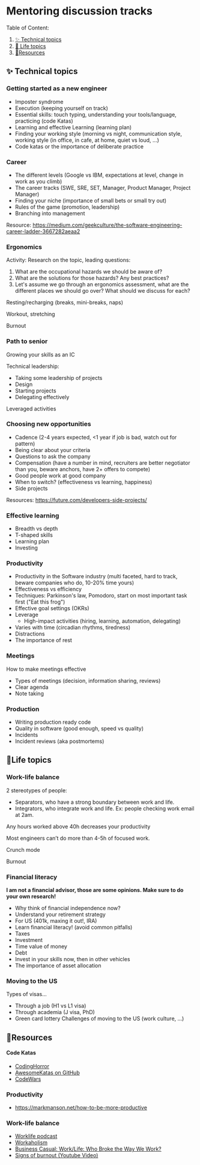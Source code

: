 # Mentoring discussion tracks

<!-- TODO: I really need an autogenerated table of content -->
Table of Content:

1. [✨ Technical topics](#technical-topics)
2. [🧬 Life topics](#life-topics)
3. [🏡Resources](#resources)

## ✨ Technical topics <a name="technical-topics"></a>

### Getting started as a new engineer

* Imposter syndrome
* Execution (keeping yourself on track)
* Essential skills: touch typing, understanding your tools/language, practicing (code Katas)
* Learning and effective Learning (learning plan)
* Finding your working style (morning vs night, communication style, working style (in office, in cafe, at home, quiet vs loud, …)
* Code katas or the importance of deliberate practice

### Career

* The different levels (Google vs IBM, expectations at level, change in work as you climb)
* The career tracks (SWE, SRE, SET, Manager, Product Manager, Project Manager)
* Finding your niche (importance of small bets or small try out)
* Rules of the game (promotion, leadership)
* Branching into management

Resource:
https://medium.com/geekculture/the-software-engineering-career-ladder-3667282aeaa2

### Ergonomics

Activity: Research on the topic, leading questions:

1. What are the occupational hazards we should be aware of?
2. What are the solutions for those hazards? Any best practices?
3. Let's assume we go through an ergonomics assessment, what are the different places we should go over? What should we discuss for each?

Resting/recharging (breaks, mini-breaks, naps)

Workout, stretching

Burnout

### Path to senior

Growing your skills as an IC

Technical leadership:

* Taking some leadership of projects
* Design
* Starting projects
* Delegating effectively

Leveraged activities

### Choosing new opportunities

* Cadence (2-4 years expected, <1 year if job is bad, watch out for pattern)
* Being clear about your criteria
* Questions to ask the company
* Compensation (have a number in mind, recruiters are better negotiator than you, beware anchors, have 2+ offers to compete)
* Good people work at good company
* When to switch? (effectiveness vs learning, happiness)
* Side projects

Resources:
https://future.com/developers-side-projects/

### Effective learning

* Breadth vs depth
* T-shaped skills
* Learning plan
* Investing

### Productivity

* Productivity in the Software industry (multi faceted, hard to track, beware companies who do, 10-20% time yours)
* Effectiveness vs efficiency
* Techniques: Parkinson's law, Pomodoro, start on most important task first ("Eat this frog")
* Effective goal settings (OKRs)
* Leverage
  * High-impact activities (hiring, learning, automation, delegating)
* Varies with time (circadian rhythms, tiredness)
* Distractions
* The importance of rest

### Meetings

How to make meetings effective

* Types of meetings (decision, information sharing, reviews) 
* Clear agenda
* Note taking

### Production

* Writing production ready code
* Quality in software (good enough, speed vs quality)
* Incidents
* Incident reviews (aka postmortems)

## 🧬Life topics <a name="life-topics"></a>

### Work-life balance

2 stereotypes of people:
* Separators, who have a strong boundary between work and life.
* Integrators, who integrate work and life. Ex: people checking work email at 2am.

Any hours worked above 40h decreases your productivity

Most engineers can’t do more than 4-5h of focused work.

Crunch mode

Burnout

### Financial literacy
<strong>I am not a financial advisor, those are some opinions. Make sure to do your own research!</strong>

* Why think of financial independence now?
* Understand your retirement strategy
* For US (401k, maxing it out!, IRA)
* Learn financial literacy! (avoid common pitfalls)
* Taxes
* Investment
* Time value of money
* Debt
* Invest in your skills now, then in other vehicles
* The importance of asset allocation

### Moving to the US

Types of visas...

* Through a job (H1 vs L1 visa)
* Through academia (J visa, PhD)
* Green card lottery
Challenges of moving to the US (work culture, …)



## 🏡Resources <a name="resources"></a>

#### Code Katas

* [CodingHorror](https://blog.codinghorror.com/the-ultimate-code-kata/)
* [AwesomeKatas on GitHub](https://github.com/gamontal/awesome-katas)
* [CodeWars](https://www.codewars.com/)

### Productivity
* https://markmanson.net/how-to-be-more-productive

### Work-life balance
* [Worklife podcast](https://www.ted.com/podcasts/worklife)
* [Workaholism](https://37signals.com/podcast/workaholism/)
* [Business Casual: Work/Life: Who Broke the Way We Work?](https://podcasts.apple.com/us/podcast/work-life-who-broke-the-way-we-work/id1480059697?i=1000465917420)
* [Signs of burnout (Youtube Video)](https://www.youtube.com/watch?v=jqONINYF17M)

